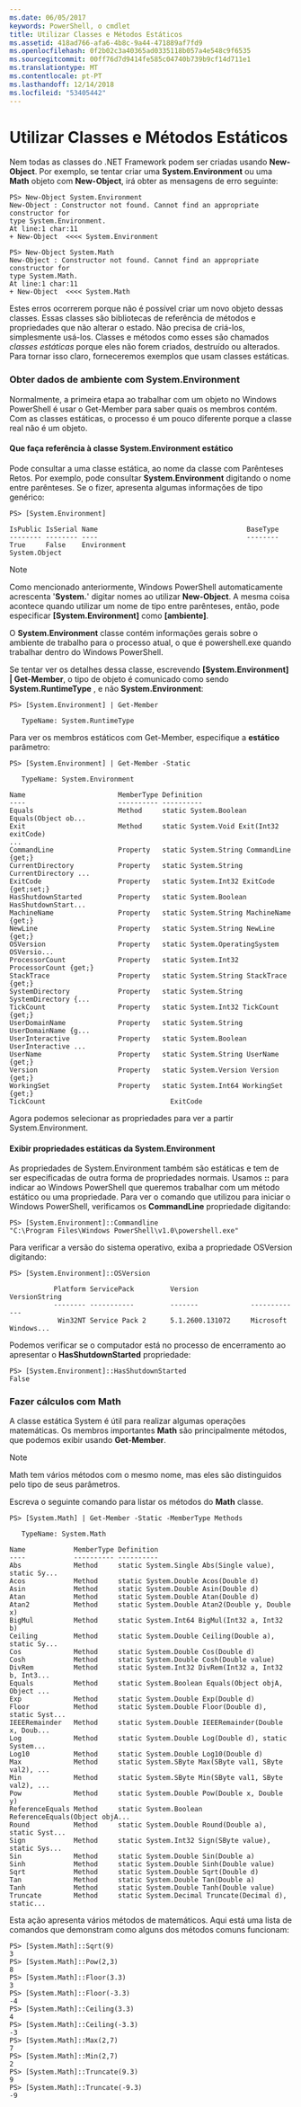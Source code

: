 ```yaml
---
ms.date: 06/05/2017
keywords: PowerShell, o cmdlet
title: Utilizar Classes e Métodos Estáticos
ms.assetid: 418ad766-afa6-4b8c-9a44-471889af7fd9
ms.openlocfilehash: 0f2b02c3a40365ad0335118b057a4e548c9f6535
ms.sourcegitcommit: 00ff76d7d9414fe585c04740b739b9cf14d711e1
ms.translationtype: MT
ms.contentlocale: pt-PT
ms.lasthandoff: 12/14/2018
ms.locfileid: "53405442"
---
```

# <a name="using-static-classes-and-methods"></a>Utilizar Classes e Métodos Estáticos
Nem todas as classes do .NET Framework podem ser criadas usando **New-Object**. Por exemplo, se tentar criar uma **System.Environment** ou uma **Math** objeto com **New-Object**, irá obter as mensagens de erro seguinte:

```
PS> New-Object System.Environment
New-Object : Constructor not found. Cannot find an appropriate constructor for
type System.Environment.
At line:1 char:11
+ New-Object  <<<< System.Environment

PS> New-Object System.Math
New-Object : Constructor not found. Cannot find an appropriate constructor for
type System.Math.
At line:1 char:11
+ New-Object  <<<< System.Math
```

Estes erros ocorrerem porque não é possível criar um novo objeto dessas classes. Essas classes são bibliotecas de referência de métodos e propriedades que não alterar o estado. Não precisa de criá-los, simplesmente usá-los. Classes e métodos como esses são chamados *classes estáticas* porque eles não forem criados, destruído ou alterados. Para tornar isso claro, forneceremos exemplos que usam classes estáticas.

### <a name="getting-environment-data-with-systemenvironment"></a>Obter dados de ambiente com System.Environment
Normalmente, a primeira etapa ao trabalhar com um objeto no Windows PowerShell é usar o Get-Member para saber quais os membros contém. Com as classes estáticas, o processo é um pouco diferente porque a classe real não é um objeto.

#### <a name="referring-to-the-static-systemenvironment-class"></a>Que faça referência à classe System.Environment estático
Pode consultar a uma classe estática, ao nome da classe com Parênteses Retos. Por exemplo, pode consultar **System.Environment** digitando o nome entre parênteses. Se o fizer, apresenta algumas informações de tipo genérico:

```
PS> [System.Environment]

IsPublic IsSerial Name                                     BaseType
-------- -------- ----                                     --------
True     False    Environment                              System.Object
```

> [!NOTE]
> Como mencionado anteriormente, Windows PowerShell automaticamente acrescenta '**System.**' digitar nomes ao utilizar **New-Object**. A mesma coisa acontece quando utilizar um nome de tipo entre parênteses, então, pode especificar  **\[System.Environment]** como  **\[ambiente]**.

O **System.Environment** classe contém informações gerais sobre o ambiente de trabalho para o processo atual, o que é powershell.exe quando trabalhar dentro do Windows PowerShell.

Se tentar ver os detalhes dessa classe, escrevendo  **\[System.Environment] | Get-Member**, o tipo de objeto é comunicado como sendo **System.RuntimeType** , e não **System.Environment**:

```
PS> [System.Environment] | Get-Member

   TypeName: System.RuntimeType
```

Para ver os membros estáticos com Get-Member, especifique a **estático** parâmetro:

```
PS> [System.Environment] | Get-Member -Static

   TypeName: System.Environment

Name                       MemberType Definition
----                       ---------- ----------
Equals                     Method     static System.Boolean Equals(Object ob...
Exit                       Method     static System.Void Exit(Int32 exitCode)
...
CommandLine                Property   static System.String CommandLine {get;}
CurrentDirectory           Property   static System.String CurrentDirectory ...
ExitCode                   Property   static System.Int32 ExitCode {get;set;}
HasShutdownStarted         Property   static System.Boolean HasShutdownStart...
MachineName                Property   static System.String MachineName {get;}
NewLine                    Property   static System.String NewLine {get;}
OSVersion                  Property   static System.OperatingSystem OSVersio...
ProcessorCount             Property   static System.Int32 ProcessorCount {get;}
StackTrace                 Property   static System.String StackTrace {get;}
SystemDirectory            Property   static System.String SystemDirectory {...
TickCount                  Property   static System.Int32 TickCount {get;}
UserDomainName             Property   static System.String UserDomainName {g...
UserInteractive            Property   static System.Boolean UserInteractive ...
UserName                   Property   static System.String UserName {get;}
Version                    Property   static System.Version Version {get;}
WorkingSet                 Property   static System.Int64 WorkingSet {get;}
TickCount                               ExitCode
```

Agora podemos selecionar as propriedades para ver a partir System.Environment.

#### <a name="displaying-static-properties-of-systemenvironment"></a>Exibir propriedades estáticas da System.Environment

As propriedades de System.Environment também são estáticas e tem de ser especificadas de outra forma de propriedades normais. Usamos **::** para indicar ao Windows PowerShell que queremos trabalhar com um método estático ou uma propriedade. Para ver o comando que utilizou para iniciar o Windows PowerShell, verificamos os **CommandLine** propriedade digitando:

```
PS> [System.Environment]::Commandline
"C:\Program Files\Windows PowerShell\v1.0\powershell.exe"
```

Para verificar a versão do sistema operativo, exiba a propriedade OSVersion digitando:

```
PS> [System.Environment]::OSVersion

           Platform ServicePack         Version             VersionString
           -------- -----------         -------             -------------
            Win32NT Service Pack 2      5.1.2600.131072     Microsoft Windows...
```

Podemos verificar se o computador está no processo de encerramento ao apresentar o **HasShutdownStarted** propriedade:

```
PS> [System.Environment]::HasShutdownStarted
False
```

### <a name="doing-math-with-systemmath"></a>Fazer cálculos com Math

A classe estática System é útil para realizar algumas operações matemáticas. Os membros importantes **Math** são principalmente métodos, que podemos exibir usando **Get-Member**.

> [!NOTE]
> Math tem vários métodos com o mesmo nome, mas eles são distinguidos pelo tipo de seus parâmetros.

Escreva o seguinte comando para listar os métodos do **Math** classe.

```
PS> [System.Math] | Get-Member -Static -MemberType Methods

   TypeName: System.Math

Name            MemberType Definition
----            ---------- ----------
Abs             Method     static System.Single Abs(Single value), static Sy...
Acos            Method     static System.Double Acos(Double d)
Asin            Method     static System.Double Asin(Double d)
Atan            Method     static System.Double Atan(Double d)
Atan2           Method     static System.Double Atan2(Double y, Double x)
BigMul          Method     static System.Int64 BigMul(Int32 a, Int32 b)
Ceiling         Method     static System.Double Ceiling(Double a), static Sy...
Cos             Method     static System.Double Cos(Double d)
Cosh            Method     static System.Double Cosh(Double value)
DivRem          Method     static System.Int32 DivRem(Int32 a, Int32 b, Int3...
Equals          Method     static System.Boolean Equals(Object objA, Object ...
Exp             Method     static System.Double Exp(Double d)
Floor           Method     static System.Double Floor(Double d), static Syst...
IEEERemainder   Method     static System.Double IEEERemainder(Double x, Doub...
Log             Method     static System.Double Log(Double d), static System...
Log10           Method     static System.Double Log10(Double d)
Max             Method     static System.SByte Max(SByte val1, SByte val2), ...
Min             Method     static System.SByte Min(SByte val1, SByte val2), ...
Pow             Method     static System.Double Pow(Double x, Double y)
ReferenceEquals Method     static System.Boolean ReferenceEquals(Object objA...
Round           Method     static System.Double Round(Double a), static Syst...
Sign            Method     static System.Int32 Sign(SByte value), static Sys...
Sin             Method     static System.Double Sin(Double a)
Sinh            Method     static System.Double Sinh(Double value)
Sqrt            Method     static System.Double Sqrt(Double d)
Tan             Method     static System.Double Tan(Double a)
Tanh            Method     static System.Double Tanh(Double value)
Truncate        Method     static System.Decimal Truncate(Decimal d), static...
```

Esta ação apresenta vários métodos de matemáticos. Aqui está uma lista de comandos que demonstram como alguns dos métodos comuns funcionam:

```
PS> [System.Math]::Sqrt(9)
3
PS> [System.Math]::Pow(2,3)
8
PS> [System.Math]::Floor(3.3)
3
PS> [System.Math]::Floor(-3.3)
-4
PS> [System.Math]::Ceiling(3.3)
4
PS> [System.Math]::Ceiling(-3.3)
-3
PS> [System.Math]::Max(2,7)
7
PS> [System.Math]::Min(2,7)
2
PS> [System.Math]::Truncate(9.3)
9
PS> [System.Math]::Truncate(-9.3)
-9
```